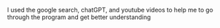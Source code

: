 I used the google search, chatGPT, and youtube videos to help me to go through the program and get better understanding
